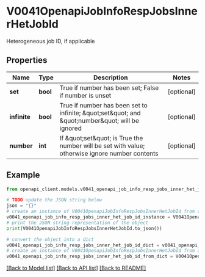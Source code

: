 # V0041OpenapiJobInfoRespJobsInnerHetJobId

Heterogeneous job ID, if applicable

## Properties

Name | Type | Description | Notes
------------ | ------------- | ------------- | -------------
**set** | **bool** | True if number has been set; False if number is unset | [optional] 
**infinite** | **bool** | True if number has been set to infinite; \&quot;set\&quot; and \&quot;number\&quot; will be ignored | [optional] 
**number** | **int** | If \&quot;set\&quot; is True the number will be set with value; otherwise ignore number contents | [optional] 

## Example

```python
from openapi_client.models.v0041_openapi_job_info_resp_jobs_inner_het_job_id import V0041OpenapiJobInfoRespJobsInnerHetJobId

# TODO update the JSON string below
json = "{}"
# create an instance of V0041OpenapiJobInfoRespJobsInnerHetJobId from a JSON string
v0041_openapi_job_info_resp_jobs_inner_het_job_id_instance = V0041OpenapiJobInfoRespJobsInnerHetJobId.from_json(json)
# print the JSON string representation of the object
print(V0041OpenapiJobInfoRespJobsInnerHetJobId.to_json())

# convert the object into a dict
v0041_openapi_job_info_resp_jobs_inner_het_job_id_dict = v0041_openapi_job_info_resp_jobs_inner_het_job_id_instance.to_dict()
# create an instance of V0041OpenapiJobInfoRespJobsInnerHetJobId from a dict
v0041_openapi_job_info_resp_jobs_inner_het_job_id_from_dict = V0041OpenapiJobInfoRespJobsInnerHetJobId.from_dict(v0041_openapi_job_info_resp_jobs_inner_het_job_id_dict)
```
[[Back to Model list]](../README.md#documentation-for-models) [[Back to API list]](../README.md#documentation-for-api-endpoints) [[Back to README]](../README.md)


